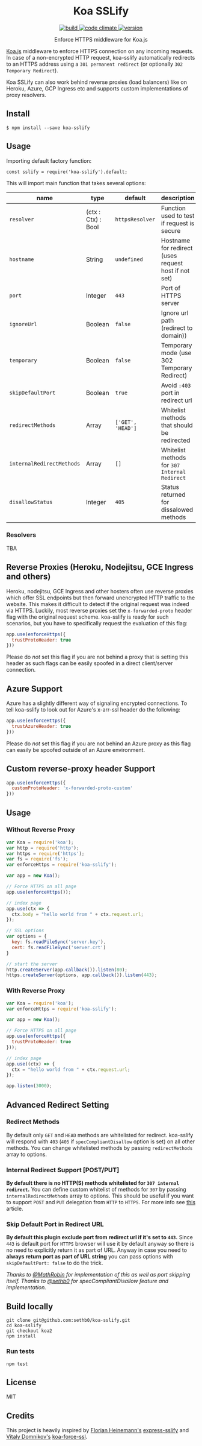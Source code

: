 <div align="center">
    <h1>Koa SSLify</h1>
    <a href="https://travis-ci.org/turboMaCk/koa-sslify">
        <img src="https://travis-ci.org/turboMaCk/koa-sslify.svg?branch=master" alt="build">
    </a>
    <a href="https://codeclimate.com/github/turboMaCk/koa-sslify">
      <img src="https://codeclimate.com/github/turboMaCk/koa-sslify/badges/gpa.svg" alt="code climate">
    </a>
    <a href="https://badge.fury.io/js/koa-sslify">
      <img src="https://badge.fury.io/js/koa-sslify.svg" alt="version">
    </a>
    <p>Enforce HTTPS middleware for Koa.js</p>
</div>

[Koa.js](http://koajs.com/) middleware to enforce HTTPS connection on any incoming requests.
In case of a non-encrypted HTTP request, koa-sslify automatically redirects to an HTTPS address using a `301 permanent redirect`
(or optionally `302 Temporary Redirect`).

Koa SSLify can also work behind reverse proxies (load balancers) like on Heroku, Azure, GCP Ingress etc
and supports custom implementations of proxy resolvers.

## Install

```
$ npm install --save koa-sslify
```

## Usage

Importing default factory function:

```
const sslify = require('koa-sslify').default;
```

This will import main function that takes several options:

| name                      | type                          | default           | description                                          |
| ------------------------- | ----------------------------- | ----------------- | ---------------------------------------------------- |
| `resolver`                | <function> (ctx : Ctx) : Bool | `httpsResolver`   | Function used to test if request is secure           |
| `hostname`                | String                        | `undefined`       | Hostname for redirect (uses request host if not set) |
| `port`                    | Integer                       | `443`             | Port of HTTPS server                                 |
| `ignoreUrl`               | Boolean                       | `false`           | Ignore url path (redirect to domain))                |
| `temporary`               | Boolean                       | `false`           | Temporary mode (use 302 Temporary Redirect)          |
| `skipDefaultPort`         | Boolean                       | `true`            | Avoid `:403` port in redirect url                    |
| `redirectMethods`         | Array<String>                 | `['GET', 'HEAD']` | Whitelist methods that should be redirected          |
| `internalRedirectMethods` | Array<String>                 | `[]`              | Whitelist methods for `307 Internal Redirect`        |
| `disallowStatus`          | Integer                       | `405`             | Status returned for dissalowed methods               |

### Resolvers

TBA

## Reverse Proxies (Heroku, Nodejitsu, GCE Ingress and others)

Heroku, nodejitsu, GCE Ingress and other hosters often use reverse proxies which offer SSL endpoints but then forward unencrypted HTTP traffic to the website. This makes it difficult to detect if the original request was indeed via HTTPS. Luckily, most reverse proxies set the `x-forwarded-proto` header flag with the original request scheme. koa-sslify is ready for such scenarios, but you have to specifically request the evaluation of this flag:

```javascript
app.use(enforceHttps({
  trustProtoHeader: true
}))
```

Please do *not* set this flag if you are not behind a proxy that is setting this header as such flags can be easily spoofed in a direct client/server connection.

## Azure Support

Azure has a slightly different way of signaling encrypted connections. To tell koa-sslify to look out for Azure's x-arr-ssl header do the following:

```javascript
app.use(enforceHttps({
  trustAzureHeader: true
}))
```

Please do *not* set this flag if you are not behind an Azure proxy as this flag can easily be spoofed outside of an Azure environment.

## Custom reverse-proxy header Support

```javascript
app.use(enforceHttps({
  customProtoHeader: 'x-forwarded-proto-custom'
}))
```

## Usage

### Without Reverse Proxy
```javascript
var Koa = require('koa');
var http = require('http');
var https = require('https');
var fs = require('fs');
var enforceHttps = require('koa-sslify');

var app = new Koa();

// Force HTTPS on all page
app.use(enforceHttps());

// index page
app.use(ctx => {
  ctx.body = "hello world from " + ctx.request.url;
});

// SSL options
var options = {
  key: fs.readFileSync('server.key'),
  cert: fs.readFileSync('server.crt')
}

// start the server
http.createServer(app.callback()).listen(80);
https.createServer(options, app.callback()).listen(443);
```

### With Reverse Proxy
```javascript
var Koa = require('koa');
var enforceHttps = require('koa-sslify');

var app = new Koa();

// Force HTTPS on all page
app.use(enforceHttps({
  trustProtoHeader: true
}));

// index page
app.use((ctx) => {
  ctx = "hello world from " + ctx.request.url;
});

app.listen(3000);
```

## Advanced Redirect Setting

### Redirect Methods
By default only `GET` and `HEAD` methods are whitelisted for redirect.
koa-sslify will respond with `403` (`405` if `specCompliantDisallow` option is set) on all other methods.
You can change whitelisted methods by passing `redirectMethods` array to options.

### Internal Redirect Support \[POST/PUT\]
**By default there is no HTTP(S) methods whitelisted for `307 internal redirect`.**
You can define custom whitelist of methods for `307` by passing `internalRedirectMethods` array to options.
This should be useful if you want to support `POST` and `PUT` delegation from `HTTP` to `HTTPS`.
For more info see [this](http://www.checkupdown.com/status/E307.html) article.

### Skip Default Port in Redirect URL
**By default this plugin exclude port from redirect url if it's set to `443`.**
Since `443` is default port for `HTTPS` browser will use it by default anyway so there
is no need to explicitly return it as part of URL. Anyway in case you need to **always return port as part of URL string**
you can pass options with `skipDefaultPort: false` to do the trick.

*Thanks to [@MathRobin](https://github.com/MathRobin) for implementation of this as well as port skipping itself. Thanks to [@sethb0](https://github.com/sethb0) for specCompliantDisallow feature and implementation.*

## Build locally
```
git clone git@github.com:sethb0/koa-sslify.git
cd koa-sslify
git checkout koa2
npm install
```

### Run tests
```
npm test
```

## License
MIT

## Credits
This project is heavily inspired by [Florian Heinemann's](https://github.com/florianheinemann) [express-sslify](https://github.com/florianheinemann/express-sslify)
and [Vitaly Domnikov's](https://github.com/dotcypress) [koa-force-ssl](https://github.com/dotcypress/koa-force-ssl).
